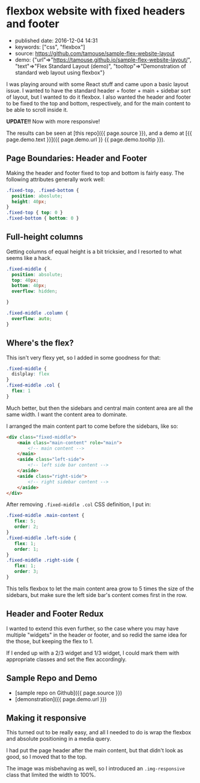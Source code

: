 # flexbox website with fixed headers and footer

- published date: 2016-12-04 14:31
- keywords: ["css", "flexbox"]
- source: https://github.com/tamouse/sample-flex-website-layout
- demo: {"url"=>"https://tamouse.github.io/sample-flex-website-layout/", "text"=>"Flex Standard Layout (demo)", "tooltop"=>"Demonstration of standard web layout using flexbox"}



I was playing around with some React stuff and came upon a basic
layout issue. I wanted to have the standard header + footer + main +
sidebar sort of layout, but I wanted to do it flexbox. I also wanted
the header and footer to be fixed to the top and bottom, respectively,
and for the main content to be able to scroll inside it.

**UPDATE!!** Now with more responsive!

The results can be seen at [this repo]({{ page.source }}), and a demo
	at [{{ page.demo.text }}]({{ page.demo.url }} {{ page.demo.tooltip }}).

## Page Boundaries: Header and Footer

Making the header and footer fixed to top and bottom is fairly easy.
The following attributes generally work well:

```css
.fixed-top, .fixed-bottom {
  position: aboslute;
  height: 40px;
}
.fixed-top { top: 0 }
.fixed-bottom { bottom: 0 }
```

## Full-height columns

Getting columns of equal height is a bit tricksier, and I resorted to
what seems like a hack.

```css
.fixed-middle {
  position: absolute;
  top: 40px;
  bottom: 40px;
  overflow: hidden;

}

.fixed-middle .column {
  overflow: auto;
}
```

## Where's the flex?

This isn't very flexy yet, so I added in some goodness for that:

```css
.fixed-middle {
  dislplay: flex
}
.fixed-middle .col {
  flex: 1
}
```

Much better, but then the sidebars and central main content area are
all the same width. I want the content area to dominate.

I arranged the main content part to come before the sidebars, like so:

```html
<div class="fixed-middle">
    <main class="main-content" role="main">
        <!-- main content -->
    </main>
    <aside class="left-side">
        <!-- left side bar content -->
    </aside>
    <aside class="right-side">
        <!-- right sidebar content -->
    </aside>
</div>
```

After removing `.fixed-middle .col` CSS definition, I put in:

```css
.fixed-middle .main-content {
   flex: 5;
   order: 2;
}
.fixed-middle .left-side {
   flex: 1;
   order: 1;
}
.fixed-middle .right-side {
   flex: 1;
   order: 3;
}
```

This tells flexbox to let the main content area grow to 5 times the
size of the sidebars, but make sure the left side bar's content comes
first in the row.

## Header and Footer Redux

I wanted to extend this even further, so the case where you may have
multiple "widgets" in the header or footer, and so redid the same idea
for the those, but keeping the flex to 1.

If I ended up with a 2/3 widget and 1/3 widget, I could mark them with
appropriate classes and set the flex accordingly.


## Sample Repo and Demo

* [sample repo on Github]({{ page.source }})
* [demonstration]({{ page.demo.url }})

## Making it responsive

This turned out to be really easy, and all I needed to do is wrap the
flexbox and absolute positioning in a media query.

I had put the page header after the main content, but that didn't look
as good, so I moved that to the top.

The image was misbehaving as well, so I introduced an
`.img-responsive` class that limited the width to 100%.

